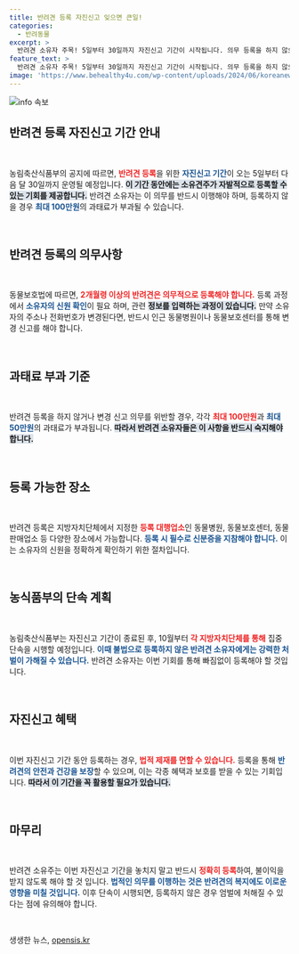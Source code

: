 ```yaml
---
title: 반려견 등록 자진신고 잊으면 큰일!
categories:
  - 반려동물
excerpt: >
  반려견 소유자 주목! 5일부터 30일까지 자진신고 기간이 시작됩니다. 의무 등록을 하지 않으면 최대 100만원의 과태료가 부과되니, 꼭 확인하세요!
feature_text: >
  반려견 소유자 주목! 5일부터 30일까지 자진신고 기간이 시작됩니다. 의무 등록을 하지 않으면 최대 100만원의 과태료가 부과되니, 꼭 확인하세요!
image: 'https://www.behealthy4u.com/wp-content/uploads/2024/06/koreanews.jpg'
---
```


<p><img src="https://www.behealthy4u.com/wp-content/uploads/2024/06/koreanews.jpg" alt="info 속보" /></p>

<h2 data-ke-size="size26">반려견 등록 자진신고 기간 안내</h2>

<p data-ke-size="size16">&nbsp;</p>

<p data-ke-size="size16">농림축산식품부의 공지에 따르면, <b><span style="color: #ee2323;">반려견 등록</span></b>을 위한 <b><span style="color: #1a5490;">자진신고 기간</span></b>이 오는 5일부터 다음 달 30일까지 운영될 예정입니다. <b><span style="background-color: #21538527;">이 기간 동안에는 소유견주가 자발적으로 등록할 수 있는 기회를 제공합니다.</span></b> 반려견 소유자는 이 의무를 반드시 이행해야 하며, 등록하지 않을 경우 <b><span style="color: #1a5490;">최대 100만원</span></b>의 과태료가 부과될 수 있습니다.</p>

<p data-ke-size="size16">&nbsp;</p>

<h2 data-ke-size="size26">반려견 등록의 의무사항</h2>

<p data-ke-size="size16">&nbsp;</p>

<p data-ke-size="size16">동물보호법에 따르면, <b><span style="color: #ee2323;">2개월령 이상의 반려견은 의무적으로 등록해야 합니다.</span></b> 등록 과정에서 <b><span style="color: #1a5490;">소유자의 신원 확인</span></b>이 필요 하며, 관련 <b><span style="background-color: #21538527;">정보를 입력하는 과정이 있습니다.</span></b> 만약 소유자의 주소나 전화번호가 변경된다면, 반드시 인근 동물병원이나 동물보호센터를 통해 변경 신고를 해야 합니다.</p>

<p data-ke-size="size16">&nbsp;</p>

<h2 data-ke-size="size26">과태료 부과 기준</h2>

<p data-ke-size="size16">&nbsp;</p>

<p data-ke-size="size16">반려견 등록을 하지 않거나 변경 신고 의무를 위반할 경우, 각각 <b><span style="color: #ee2323;">최대 100만원</span></b>과 <b><span style="color: #1a5490;">최대 50만원</span></b>의 과태료가 부과됩니다. <b><span style="background-color: #21538527;">따라서 반려견 소유자들은 이 사항을 반드시 숙지해야 합니다.</span></b></p>

<p data-ke-size="size16">&nbsp;</p>

<h2 data-ke-size="size26">등록 가능한 장소</h2>

<p data-ke-size="size16">&nbsp;</p>

<p data-ke-size="size16">반려견 등록은 지방자치단체에서 지정한 <b><span style="color: #ee2323;">등록 대행업소</span></b>인 동물병원, 동물보호센터, 동물판매업소 등 다양한 장소에서 가능합니다. <b><span style="color: #1a5490;">등록 시 필수로 신분증을 지참해야 합니다.</span></b> 이는 소유자의 신원을 정확하게 확인하기 위한 절차입니다.</p>

<p data-ke-size="size16">&nbsp;</p>

<h2 data-ke-size="size26">농식품부의 단속 계획</h2>

<p data-ke-size="size16">&nbsp;</p>

<p data-ke-size="size16">농림축산식품부는 자진신고 기간이 종료된 후, 10월부터 <b><span style="color: #ee2323;">각 지방자치단체를 통해</span></b> 집중 단속을 시행할 예정입니다. <b><span style="color: #1a5490;">이때 불법으로 등록하지 않은 반려견 소유자에게는 강력한 처벌이 가해질 수 있습니다.</span></b> 반려견 소유자는 이번 기회를 통해 빠짐없이 등록해야 할 것입니다.</p>

<p data-ke-size="size16">&nbsp;</p>

<h2 data-ke-size="size26">자진신고 혜택</h2>

<p data-ke-size="size16">&nbsp;</p>

<p data-ke-size="size16">이번 자진신고 기간 동안 등록하는 경우, <b><span style="color: #ee2323;">법적 제재를 면할 수 있습니다.</span></b> 등록을 통해 <b><span style="color: #1a5490;">반려견의 안전과 건강을 보장</span></b>할 수 있으며, 이는 각종 혜택과 보호를 받을 수 있는 기회입니다. <b><span style="background-color: #21538527;">따라서 이 기간을 꼭 활용할 필요가 있습니다.</span></b></p>

<p data-ke-size="size16">&nbsp;</p>

<h2 data-ke-size="size26">마무리</h2>

<p data-ke-size="size16">&nbsp;</p>

<p data-ke-size="size16">반려견 소유주는 이번 자진신고 기간을 놓치지 말고 반드시 <b><span style="color: #ee2323;">정확히 등록</span></b>하여, 불이익을 받지 않도록 해야 할 것 입니다. <b><span style="color: #1a5490;">법적인 의무를 이행하는 것은 반려견의 복지에도 이로운 영향을 미칠 것입니다.</span></b> 이후 단속이 시행되면, 등록하지 않은 경우 엄벌에 처해질 수 있다는 점에 유의해야 합니다.</p>

<p data-ke-size="size16">&nbsp;</p>
생생한 뉴스, <a href="https://opensis.kr" rel="dofollow">opensis.kr</a>


